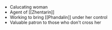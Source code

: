 - Calucating woman
- Agent of [[Zhentarin]]
- Working to bring [[Phandalin]] under her control
- Valuable patron to those who don't cross her